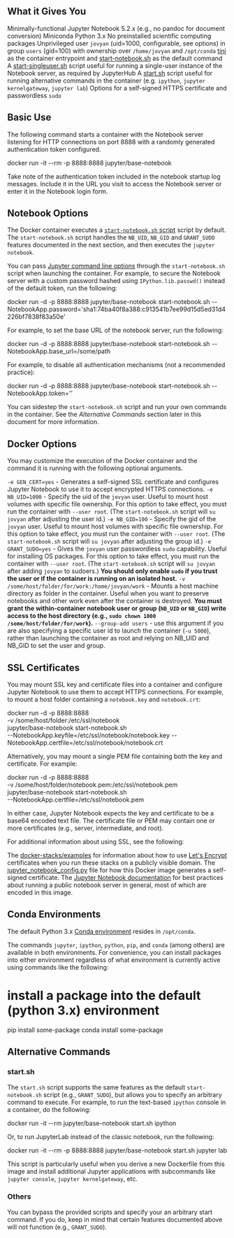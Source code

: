 ## What it Gives You

  Minimally-functional Jupyter Notebook 5.2.x (e.g., no pandoc for document conversion)
  Miniconda Python 3.x
  No preinstalled scientific computing packages
  Unprivileged user `jovyan` (uid=1000, configurable, see options) in group `users` (gid=100) with ownership over `/home/jovyan` and `/opt/conda`
  [tini](https://github.com/krallin/tini) as the container entrypoint and [start-notebook.sh](./start-notebook.sh) as the default command
  A [start-singleuser.sh](./start-singleuser.sh) script useful for running a single-user instance of the Notebook server, as required by JupyterHub
  A [start.sh](./start.sh) script useful for running alternative commands in the container (e.g. `ipython`, `jupyter kernelgateway`, `jupyter lab`)
  Options for a self-signed HTTPS certificate and passwordless `sudo`

## Basic Use

The following command starts a container with the Notebook server listening for HTTP connections on port 8888 with a randomly generated authentication token configured.


  docker run -it --rm -p 8888:8888 jupyter/base-notebook


Take note of the authentication token included in the notebook startup log messages. Include it in the URL you visit to access the Notebook server or enter it in the Notebook login form.

## Notebook Options

The Docker container executes a [`start-notebook.sh` script](./start-notebook.sh) script by default. The `start-notebook.sh` script handles the `NB_UID`, `NB_GID` and `GRANT_SUDO` features documented in the next section, and then executes the `jupyter notebook`.

You can pass [Jupyter command line options](https://jupyter.readthedocs.io/en/latest/projects/jupyter-command.html) through the `start-notebook.sh` script when launching the container. For example, to secure the Notebook server with a custom password hashed using `IPython.lib.passwd()` instead of the default token, run the following:


  docker run -d -p 8888:8888 jupyter/base-notebook start-notebook.sh --NotebookApp.password='sha1:74ba40f8a388:c913541b7ee99d15d5ed31d4226bf7838f83a50e'


For example, to set the base URL of the notebook server, run the following:


  docker run -d -p 8888:8888 jupyter/base-notebook start-notebook.sh --NotebookApp.base_url=/some/path


For example, to disable all authentication mechanisms (not a recommended practice):


  docker run -d -p 8888:8888 jupyter/base-notebook start-notebook.sh --NotebookApp.token=''


You can sidestep the `start-notebook.sh` script and run your own commands in the container. See the *Alternative Commands* section later in this document for more information.

## Docker Options

You may customize the execution of the Docker container and the command it is running with the following optional arguments.

   `-e GEN_CERT=yes` - Generates a self-signed SSL certificate and configures Jupyter Notebook to use it to accept encrypted HTTPS connections.
   `-e NB_UID=1000` - Specify the uid of the `jovyan` user. Useful to mount host volumes with specific file ownership. For this option to take effect, you must run the container with `--user root`. (The `start-notebook.sh` script will `su jovyan` after adjusting the user id.)
   `-e NB_GID=100` - Specify the gid of the `jovyan` user. Useful to mount host volumes with specific file ownership. For this option to take effect, you must run the container with `--user root`. (The `start-notebook.sh` script will `su jovyan` after adjusting the group id.)
   `-e GRANT_SUDO=yes` - Gives the `jovyan` user passwordless `sudo` capability. Useful for installing OS packages. For this option to take effect, you must run the container with `--user root`. (The `start-notebook.sh` script will `su jovyan` after adding `jovyan` to sudoers.) **You should only enable `sudo` if you trust the user or if the container is running on an isolated host.**
   `-v /some/host/folder/for/work:/home/jovyan/work` - Mounts a host machine directory as folder in the container. Useful when you want to preserve notebooks and other work even after the container is destroyed. **You must grant the within-container notebook user or group (`NB_UID` or `NB_GID`) write access to the host directory (e.g., `sudo chown 1000 /some/host/folder/for/work`).**
   `--group-add users` - use this argument if you are also specifying
    a specific user id to launch the container (`-u 5000`), rather than launching the container as root and relying on NB_UID and NB_GID to set the user and group.


## SSL Certificates

You may mount SSL key and certificate files into a container and configure Jupyter Notebook to use them to accept HTTPS connections. For example, to mount a host folder containing a `notebook.key` and `notebook.crt`:


  docker run -d -p 8888:8888 \
    -v /some/host/folder:/etc/ssl/notebook \
    jupyter/base-notebook start-notebook.sh \
    --NotebookApp.keyfile=/etc/ssl/notebook/notebook.key
    --NotebookApp.certfile=/etc/ssl/notebook/notebook.crt


Alternatively, you may mount a single PEM file containing both the key and certificate. For example:


  docker run -d -p 8888:8888 \
    -v /some/host/folder/notebook.pem:/etc/ssl/notebook.pem \
    jupyter/base-notebook start-notebook.sh \
    --NotebookApp.certfile=/etc/ssl/notebook.pem


In either case, Jupyter Notebook expects the key and certificate to be a base64 encoded text file. The certificate file or PEM may contain one or more certificates (e.g., server, intermediate, and root).

For additional information about using SSL, see the following:

   The [docker-stacks/examples](https://github.com/jupyter/docker-stacks/tree/master/examples) for information about how to use [Let's Encrypt](https://letsencrypt.org/) certificates when you run these stacks on a publicly visible domain.
   The [jupyter_notebook_config.py](jupyter_notebook_config.py) file for how this Docker image generates a self-signed certificate.
   The [Jupyter Notebook documentation](https://jupyter-notebook.readthedocs.io/en/latest/public_server.html#using-ssl-for-encrypted-communication) for best practices about running a public notebook server in general, most of which are encoded in this image.


## Conda Environments

The default Python 3.x [Conda environment](http://conda.pydata.org/docs/using/envs.html) resides in `/opt/conda`. 

The commands `jupyter`, `ipython`, `python`, `pip`, and `conda` (among others) are available in both environments. For convenience, you can install packages into either environment regardless of what environment is currently active using commands like the following:


  # install a package into the default (python 3.x) environment
  pip install some-package
  conda install some-package



## Alternative Commands

### start.sh

The `start.sh` script supports the same features as the default `start-notebook.sh` script (e.g., `GRANT_SUDO`), but allows you to specify an arbitrary command to execute. For example, to run the text-based `ipython` console in a container, do the following:


  docker run -it --rm jupyter/base-notebook start.sh ipython


Or, to run JupyterLab instead of the classic notebook, run the following:


  docker run -it --rm -p 8888:8888 jupyter/base-notebook start.sh jupyter lab


This script is particularly useful when you derive a new Dockerfile from this image and install additional Jupyter applications with subcommands like `jupyter console`, `jupyter kernelgateway`, etc.

### Others

You can bypass the provided scripts and specify your an arbitrary start command. If you do, keep in mind that certain features documented above will not function (e.g., `GRANT_SUDO`).

